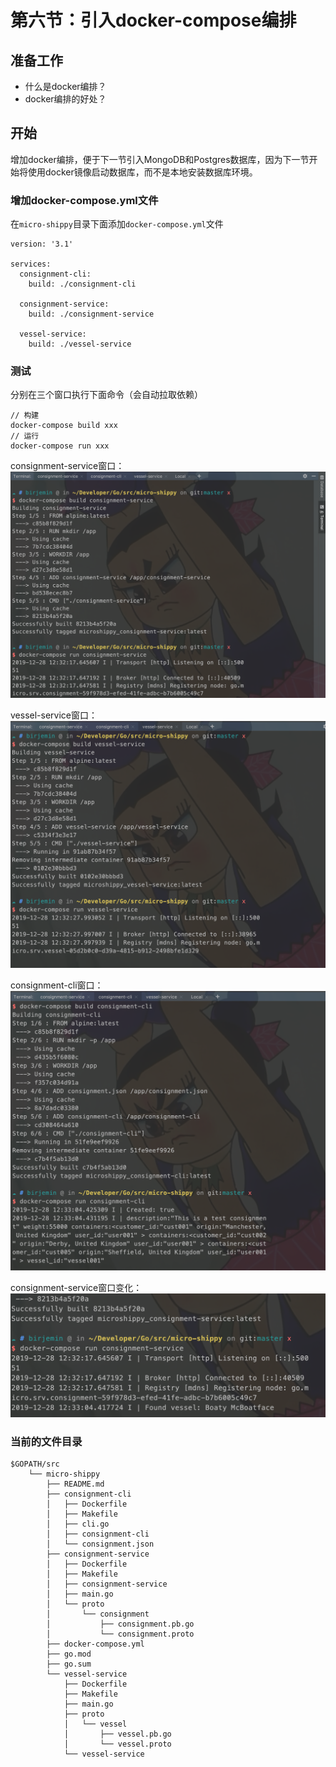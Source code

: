# 第六节：引入docker-compose编排

## 准备工作
- 什么是docker编排？
- docker编排的好处？

## 开始
增加docker编排，便于下一节引入MongoDB和Postgres数据库，因为下一节开始将使用docker镜像启动数据库，而不是本地安装数据库环境。

### 增加docker-compose.yml文件
在`micro-shippy`目录下面添加`docker-compose.yml`文件
```
version: '3.1'

services:
  consignment-cli:
    build: ./consignment-cli

  consignment-service:
    build: ./consignment-service

  vessel-service:
    build: ./vessel-service
```
### 测试
分别在三个窗口执行下面命令（会自动拉取依赖）

```
// 构建
docker-compose build xxx
// 运行
docker-compose run xxx
```
consignment-service窗口：
![2019122815.png](./img/2019122815.png)

vessel-service窗口：
![2019122816.png](./img/2019122816.png)

consignment-cli窗口：
![2019122817.png](./img/2019122817.png)

consignment-service窗口变化：
![2019122818.png](./img/2019122818.png)

### 当前的文件目录
```
$GOPATH/src
    └── micro-shippy
        ├── README.md
        ├── consignment-cli
        │   ├── Dockerfile
        │   ├── Makefile
        │   ├── cli.go
        │   ├── consignment-cli
        │   └── consignment.json
        ├── consignment-service
        │   ├── Dockerfile
        │   ├── Makefile
        │   ├── consignment-service
        │   ├── main.go
        │   └── proto
        │       └── consignment
        │           ├── consignment.pb.go
        │           └── consignment.proto
        ├── docker-compose.yml
        ├── go.mod
        ├── go.sum
        └── vessel-service
            ├── Dockerfile
            ├── Makefile
            ├── main.go
            ├── proto
            │   └── vessel
            │       ├── vessel.pb.go
            │       └── vessel.proto
            └── vessel-service
```